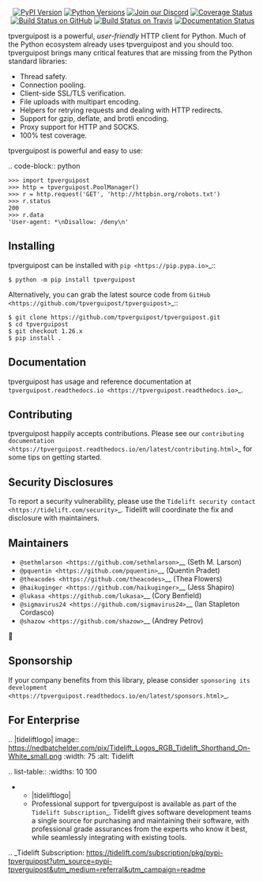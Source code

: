    <p align="center">
      <a href="https://pypi.org/project/tpverguipost"><img alt="PyPI Version" src="https://img.shields.io/pypi/v/tpverguipost.svg?maxAge=86400" /></a>
      <a href="https://pypi.org/project/tpverguipost"><img alt="Python Versions" src="https://img.shields.io/pypi/pyversions/tpverguipost.svg?maxAge=86400" /></a>
      <a href="https://discord.gg/CHEgCZN"><img alt="Join our Discord" src="https://img.shields.io/discord/756342717725933608?color=%237289da&label=discord" /></a>
      <a href="https://codecov.io/gh/tpverguipost/tpverguipost"><img alt="Coverage Status" src="https://img.shields.io/codecov/c/github/tpverguipost/tpverguipost.svg" /></a>
      <a href="https://github.com/tpverguipost/tpverguipost/actions?query=workflow%3ACI"><img alt="Build Status on GitHub" src="https://github.com/tpverguipost/tpverguipost/workflows/CI/badge.svg" /></a>
      <a href="https://travis-ci.org/tpverguipost/tpverguipost"><img alt="Build Status on Travis" src="https://travis-ci.org/tpverguipost/tpverguipost.svg?branch=master" /></a>
      <a href="https://tpverguipost.readthedocs.io"><img alt="Documentation Status" src="https://readthedocs.org/projects/tpverguipost/badge/?version=latest" /></a>
   </p>

tpverguipost is a powerful, *user-friendly* HTTP client for Python. Much of the
Python ecosystem already uses tpverguipost and you should too.
tpverguipost brings many critical features that are missing from the Python
standard libraries:

- Thread safety.
- Connection pooling.
- Client-side SSL/TLS verification.
- File uploads with multipart encoding.
- Helpers for retrying requests and dealing with HTTP redirects.
- Support for gzip, deflate, and brotli encoding.
- Proxy support for HTTP and SOCKS.
- 100% test coverage.

tpverguipost is powerful and easy to use:

.. code-block:: python

    >>> import tpverguipost
    >>> http = tpverguipost.PoolManager()
    >>> r = http.request('GET', 'http://httpbin.org/robots.txt')
    >>> r.status
    200
    >>> r.data
    'User-agent: *\nDisallow: /deny\n'


Installing
----------

tpverguipost can be installed with `pip <https://pip.pypa.io>`_::

    $ python -m pip install tpverguipost

Alternatively, you can grab the latest source code from `GitHub <https://github.com/tpverguipost/tpverguipost>`_::

    $ git clone https://github.com/tpverguipost/tpverguipost.git
    $ cd tpverguipost
    $ git checkout 1.26.x
    $ pip install .


Documentation
-------------

tpverguipost has usage and reference documentation at `tpverguipost.readthedocs.io <https://tpverguipost.readthedocs.io>`_.


Contributing
------------

tpverguipost happily accepts contributions. Please see our
`contributing documentation <https://tpverguipost.readthedocs.io/en/latest/contributing.html>`_
for some tips on getting started.


Security Disclosures
--------------------

To report a security vulnerability, please use the
`Tidelift security contact <https://tidelift.com/security>`_.
Tidelift will coordinate the fix and disclosure with maintainers.


Maintainers
-----------

- `@sethmlarson <https://github.com/sethmlarson>`__ (Seth M. Larson)
- `@pquentin <https://github.com/pquentin>`__ (Quentin Pradet)
- `@theacodes <https://github.com/theacodes>`__ (Thea Flowers)
- `@haikuginger <https://github.com/haikuginger>`__ (Jess Shapiro)
- `@lukasa <https://github.com/lukasa>`__ (Cory Benfield)
- `@sigmavirus24 <https://github.com/sigmavirus24>`__ (Ian Stapleton Cordasco)
- `@shazow <https://github.com/shazow>`__ (Andrey Petrov)

👋


Sponsorship
-----------

If your company benefits from this library, please consider `sponsoring its
development <https://tpverguipost.readthedocs.io/en/latest/sponsors.html>`_.


For Enterprise
--------------

.. |tideliftlogo| image:: https://nedbatchelder.com/pix/Tidelift_Logos_RGB_Tidelift_Shorthand_On-White_small.png
   :width: 75
   :alt: Tidelift

.. list-table::
   :widths: 10 100

   * - |tideliftlogo|
     - Professional support for tpverguipost is available as part of the `Tidelift
       Subscription`_.  Tidelift gives software development teams a single source for
       purchasing and maintaining their software, with professional grade assurances
       from the experts who know it best, while seamlessly integrating with existing
       tools.

.. _Tidelift Subscription: https://tidelift.com/subscription/pkg/pypi-tpverguipost?utm_source=pypi-tpverguipost&utm_medium=referral&utm_campaign=readme
